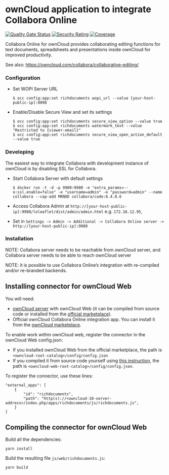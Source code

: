 ownCloud application to integrate Collabora Online
==================================================
[![Quality Gate Status](https://sonarcloud.io/api/project_badges/measure?project=owncloud_richdocuments&metric=alert_status)](https://sonarcloud.io/dashboard?id=owncloud_richdocuments)
[![Security Rating](https://sonarcloud.io/api/project_badges/measure?project=owncloud_richdocuments&metric=security_rating)](https://sonarcloud.io/dashboard?id=owncloud_richdocuments)
[![Coverage](https://sonarcloud.io/api/project_badges/measure?project=owncloud_richdocuments&metric=coverage)](https://sonarcloud.io/dashboard?id=owncloud_richdocuments)

Collabora Online for ownCloud provides collaborating editing functions for text documents, spreadsheets and presentations inside ownCloud for improved productivity.

See also: https://owncloud.com/collabora/collaborative-editing/

### Configuration

- Set WOPI Server URL

    ```
    $ occ config:app:set richdocuments wopi_url --value [your-host-public-ip]:8098 
    ```

- Enable/Disable Secure View and set its settings

    ```
    $ occ config:app:set richdocuments secure_view_option --value true
    $ occ config:app:set richdocuments watermark_text --value "Restricted to {viewer-email}" 
    $ occ config:app:set richdocuments secure_view_open_action_default --value true
    ```

### Developing

The easiest way to integrate Collabora with development instance of ownCloud is by disabling SSL for Collabora.

- Start Collabora Server with default settings

    ```
    $ docker run -t -d -p 9980:9980 -e "extra_params=--o:ssl.enable=false" -e "username=admin" -e "password=admin" --name collabora --cap-add MKNOD collabora/code:6.4.8.6
    ```

- Access Collabora Admin at `http://[your-host-public-ip]:9980/loleaflet/dist/admin/admin.html` e.g. `172.16.12.95`,

- Set in `Settings -> Admin -> Additional -> Collabora Online server -> http://[your-host-public-ip]:9980`


### Installation

NOTE: Collabora server needs to be reachable from ownCloud server, and Collabora server needs to be able to reach ownCloud server

NOTE: it is possible to use Collabora Online’s integration with re-compiled and/or re-branded backends.

## Installing connector for ownCloud Web

You will need:
* [ownCloud server](https://owncloud.com/download-server/#owncloud-server) with ownCloud Web (it can be compiled from source code or installed from the [official marketplace](https://marketplace.owncloud.com/apps/web)).
* Official ownCloud Collabora Online integration app. You can install it from the [ownCloud marketplace](https://marketplace.owncloud.com/apps/richdocuments).

To enable work within ownCloud web, register the connector in the ownCloud Web config.json:

* If you installed ownCloud Web from the official marketplace, the path is `<owncloud-root-catalog>/config/config.json`
* If you compiled it from source code yourself using [this instruction](https://owncloud.dev/clients/web/backend-oc10/#running-web), the path is `<owncloud-web-root-catalog>/config/config.json`.

To register the connector, use these lines:

```
"external_apps": [
    {
        "id": "richdocuments",
        "path": "http(s)://<owncloud-10-server-address>/index.php/apps/richdocuments/js/richdocuments.js",
    }
]
```

## Compiling the connector for ownCloud Web

Build all the dependencies:

```
yarn install
```
Build the resulting file `js/web/richdocuments.js`:

```
yarn build
```